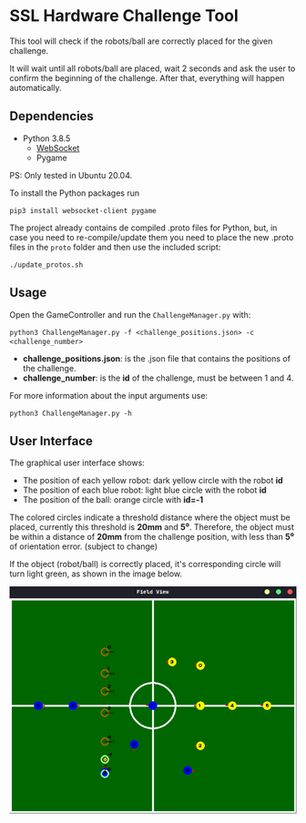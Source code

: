 # SSL Hardware Challenge Tool

This tool will check if the robots/ball are correctly placed for the given
challenge.

It will wait until all robots/ball are placed, wait 2 seconds and ask the user
to confirm the beginning of the challenge. After that, everything will happen
automatically.

## Dependencies

- Python 3.8.5
  - [WebSocket](https://pypi.org/project/websocket-client/)
  - Pygame

PS: Only tested in Ubuntu 20.04.

To install the Python packages run

```shell
pip3 install websocket-client pygame
```

The project already contains de compiled .proto files for Python, but, in case
you need to re-compile/update them you need to place the new .proto files in
the `proto` folder and then use the included script:

```shell
./update_protos.sh
```

## Usage

Open the GameController and run the `ChallengeManager.py` with:

```shell
python3 ChallengeManager.py -f <challenge_positions.json> -c <challenge_number>
```

- **challenge_positions.json**: is the .json file that contains the positions
  of the challenge.
- **challenge_number**: is the **id** of the challenge, must be between 1 and
  4.

For more information about the input arguments use:

```shell
python3 ChallengeManager.py -h
```

## User Interface

The graphical user interface shows:

- The position of each yellow robot: dark yellow circle with the robot **id**
- The position of each blue robot:  light blue circle with the robot **id**
- The position of the ball: orange circle with **id=-1**

The colored circles indicate a threshold distance where the object must be
placed, currently this threshold is **20mm** and **5⁰**. Therefore, the object
must be within a distance of **20mm** from the challenge position, with less
than **5⁰** of orientation error. (subject to change)

If the object (robot/ball) is correctly placed, it's corresponding circle will
turn light green, as shown in the image below.

![SSL Hardware Challenge Tool](./resources/view_example.png)
